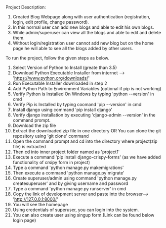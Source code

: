 Project Description:

1. Created Blog Webpage along with user authentication (registration, login, edit profile, change password).
2. In this normal user can add new blogs and able to edit his own blogs. 
3. While admin/superuser can view all the blogs and able to edit and delete them. 
4. Without login/registration user cannot add new blog but on the home page he will able to see all the blogs added by other users.

To run the project, follow the given steps as below.

1. Select Version of Python to Install (greate than 3.5)
2. Download Python Executable Installer from internet --> 'https://www.python.org/downloads/'
3. Run Executable Installer downloaded in step 2
4. Add Python Path to Environment Variables (optional if pip is not working)
5. Verify Python is Installed On Windows by typing 'python --version' in cmd
6. Verify Pip is Installed by typing coomand 'pip --version' in cmd
7. Install django using command 'pip install django'
8. Verify django installation by executing 'django-admin --version' in the command prompt.
9. Download the zip file
10. Extract the downloaded zip file in one directory OR You can clone the git repository using 'git clone' command
11. Open the command prompt and cd into the directory where project(zip file) is extracted
12. Then cd into inner project folder named as 'project1'
13. Execute a command 'pip install django-crispy-forms' (as we have added functionality of crsipy form in project)
14. Type a command 'python manage.py makemigrations'
15. Then execute a command 'python manage.py migrate'
16. Create superuser/admin using command 'python manage.py createsuperuser' and by giving username and password
17. Type a command 'python manage.py runserver' in cmd
18. Copy the link of development server and paste into the browser--> 'http://127.0.0.1:8000/'
19. You will see the homepage
20. Using credentials of superuser, you can login into the system.
21. You can also create user using singup form.(Link can be found below login page)